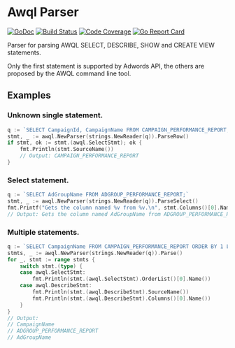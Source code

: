 # Awql Parser

[![GoDoc](https://godoc.org/github.com/rvflash/awql-parser?status.svg)](https://godoc.org/github.com/rvflash/awql-parser)
[![Build Status](https://img.shields.io/travis/rvflash/awql-parser.svg)](https://travis-ci.org/rvflash/awql-parser)
[![Code Coverage](https://img.shields.io/codecov/c/github/rvflash/awql-parser.svg)](http://codecov.io/github/rvflash/awql-parser?branch=master)
[![Go Report Card](https://goreportcard.com/badge/github.com/rvflash/awql-parser)](https://goreportcard.com/report/github.com/rvflash/awql-parser)


Parser for parsing AWQL SELECT, DESCRIBE, SHOW and CREATE VIEW statements.
 
Only the first statement is supported by Adwords API, the others are proposed by the AWQL command line tool.
 
## Examples
 
### Unknown single statement.

```go
q := `SELECT CampaignId, CampaignName FROM CAMPAIGN_PERFORMANCE_REPORT;`
stmt, _ := awql.NewParser(strings.NewReader(q)).ParseRow()
if stmt, ok := stmt.(awql.SelectStmt); ok {
    fmt.Println(stmt.SourceName())
    // Output: CAMPAIGN_PERFORMANCE_REPORT
}
```

### Select statement.

```go
q := `SELECT AdGroupName FROM ADGROUP_PERFORMANCE_REPORT;`
stmt, _ := awql.NewParser(strings.NewReader(q)).ParseSelect()
fmt.Printf("Gets the column named %v from %v.\n", stmt.Columns()[0].Name(), stmt.SourceName())
// Output: Gets the column named AdGroupName from ADGROUP_PERFORMANCE_REPORT.
```
 
### Multiple statements.
 
```go
q := `SELECT CampaignName FROM CAMPAIGN_PERFORMANCE_REPORT ORDER BY 1 LIMIT 5\GDESC ADGROUP_PERFORMANCE_REPORT AdGroupName;`
stmts, _ := awql.NewParser(strings.NewReader(q)).Parse()
for _, stmt := range stmts {
    switch stmt.(type) {
    case awql.SelectStmt:
        fmt.Println(stmt.(awql.SelectStmt).OrderList()[0].Name())
    case awql.DescribeStmt:
        fmt.Println(stmt.(awql.DescribeStmt).SourceName())
        fmt.Println(stmt.(awql.DescribeStmt).Columns()[0].Name())
    }
}
// Output:
// CampaignName
// ADGROUP_PERFORMANCE_REPORT
// AdGroupName
```